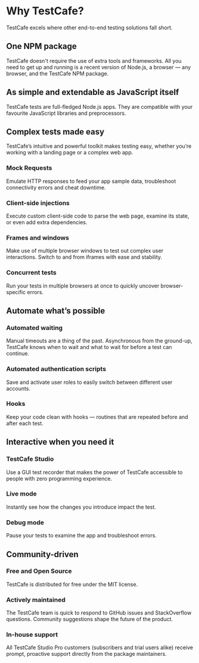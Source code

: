 # Why TestCafe?

TestCafe excels where other end-to-end testing solutions fall short.

## One NPM package

TestCafe doesn't require the use of extra tools and frameworks. All you need to get up and running is a recent version of Node.js, a browser — any browser, and the TestCafe NPM package.

## As simple and extendable as JavaScript itself

TestCafe tests are full-fledged Node.js apps. They are compatible with your favourite JavaScript libraries and preprocessors.

## Complex tests made easy

TestCafe’s intuitive and powerful toolkit makes testing easy, whether you’re working with a landing page or a complex web app.

### Mock Requests

Emulate HTTP responses to feed your app sample data, troubleshoot connectivity errors and cheat downtime.

### Client-side injections

Execute custom client-side code to parse the web page, examine its state, or even add extra dependencies.

### Frames and windows

Make use of multiple browser windows to test out complex user interactions. Switch to and from iframes with ease and stability.

### Concurrent tests

Run your tests in multiple browsers at once to quickly uncover browser-specific errors.

## Automate what’s possible

### Automated waiting

Manual timeouts are a thing of the past. Asynchronous from the ground-up, TestCafe knows when to wait and what to wait for before a test can continue.

### Automated authentication scripts

Save and activate user roles to easily switch between different user accounts.

### Hooks

Keep your code clean with hooks — routines that are repeated before and after each test.

## Interactive when you need it

### TestCafe Studio

Use a GUI test recorder that makes the power of TestCafe accessible to people with zero programming experience.

### Live mode

Instantly see how the changes you introduce impact the test.

### Debug mode

Pause your tests to examine the app and troubleshoot errors.

## Community-driven

### Free and Open Source

TestCafe is distributed for free under the MIT license.

### Actively maintained

The TestCafe team is quick to respond to GitHub issues and StackOverflow questions. Community suggestions shape the future of the product.

### In-house support

All TestCafe Studio Pro customers (subscribers and trial users alike) receive prompt, proactive support directly from the package maintainers.
